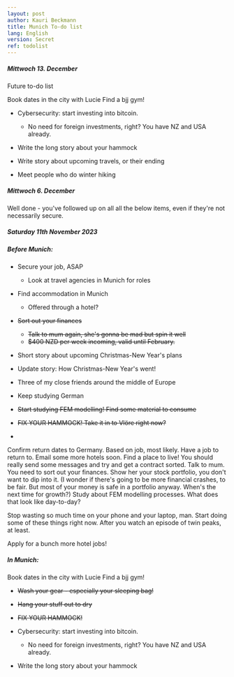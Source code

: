 ```yaml
---
layout: post
author: Kauri Beckmann
title: Munich To-do list
lang: English
version: Secret
ref: todolist
---
```


##### Mittwoch 13. December

Future to-do list
 
Book dates in the city with Lucie
Find a bjj gym!
* Cybersecurity: start investing into bitcoin.
   * No need for foreign investments, right? You have NZ and USA already.

* Write the long story about your hammock
* Write story about upcoming travels, or their ending
* Meet people who do winter hiking


##### Mittwoch 6. December

Well done - you've followed up on all all the below items, even if they're not necessarily secure.


##### Saturday 11th November 2023

##### Before Munich:


* Secure your job, ASAP
  * Look at travel agencies in Munich for roles
* Find accommodation in Munich
  * Offered through a hotel?
* ~~Sort out your finances~~
  * ~~Talk to mum again, she's gonna be mad but spin it well~~
  * ~~$400 NZD per week incoming, valid until February.~~
* Short story about upcoming Christmas-New Year's plans
 * Update story: How Christmas-New Year's went!
  * Three of my close friends around the middle of Europe

* Keep studying German
* ~~Start studying FEM modelling! Find some material to consume~~
* ~~FIX YOUR HAMMOCK! Take it in to Vlöre right now?~~
* 


Confirm return dates to Germany. Based on job, most likely.
Have a job to return to. Email some more hotels soon.
Find a place to live! You should really send some messages and try and get a contract sorted.
Talk to mum. You need to sort out your finances. Show her your stock portfolio, you don't want to dip into it. (I wonder if there's going to be more financial crashes, to be fair. But most of your money is safe in a portfolio anyway. When's the next time for growth?)
Study about FEM modelling processes. What does that look like day-to-day?

Stop wasting so much time on your phone and your laptop, man. Start doing some of these things right now. After you watch an episode of twin peaks, at least.

Apply for a bunch more hotel jobs!

##### In Munich:  
Book dates in the city with Lucie
Find a bjj gym!
* ~~Wash your gear - especially your sleeping bag!~~
 * ~~Hang your stuff out to dry~~
 * ~~FIX YOUR HAMMOCK!~~
* Cybersecurity: start investing into bitcoin.
   * No need for foreign investments, right? You have NZ and USA already.

* Write the long story about your hammock

